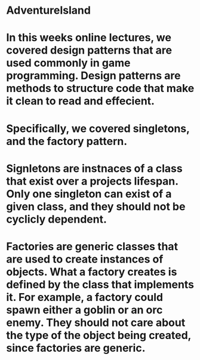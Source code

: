 # AdventureIsland

# In this weeks online lectures, we covered design patterns that are used commonly in game programming. Design patterns are methods to structure code that make it clean to read and effecient.

# Specifically, we covered singletons, and the factory pattern.

# Signletons are instnaces of a class that exist over a projects lifespan. Only one singleton can exist of a given class, and they should not be cyclicly dependent.

# Factories are generic classes that are used to create instances of objects. What a factory creates is defined by the class that implements it. For example, a factory could spawn either a goblin or an orc enemy. They should not care about the type of the object being created, since factories are generic.
